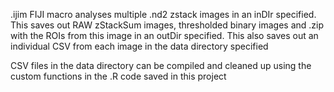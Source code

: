 .ijim FIJI macro analyses multiple .nd2 zstack images in an inDIr specified. 
This saves out RAW zStackSum images, thresholded binary images and .zip with the ROIs from this image in an outDir specified. 
This also saves out an individual CSV from each image in the data directory specified

CSV files in the data directory can be compiled and cleaned up using the custom functions in the .R code saved in this project
